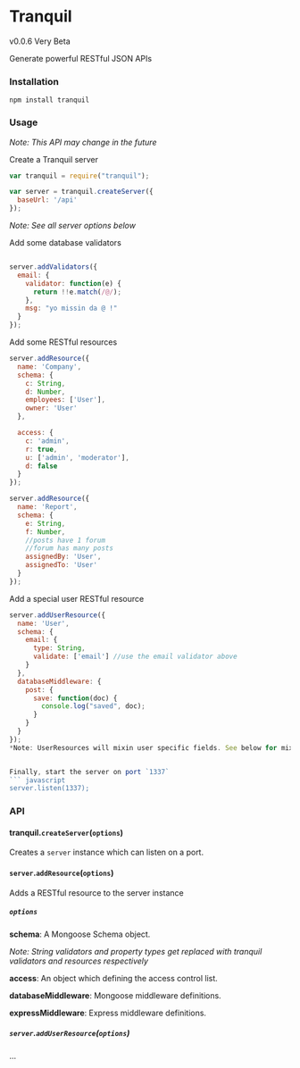 Tranquil
====

v0.0.6 Very Beta

Generate powerful RESTful JSON APIs

### Installation

`npm install tranquil`

### Usage

*Note: This API may change in the future*

Create a Tranquil server
``` javascript
var tranquil = require("tranquil");

var server = tranquil.createServer({
  baseUrl: '/api'
});
```
*Note: See all server options below*

Add some database validators
``` javascript

server.addValidators({
  email: {
    validator: function(e) {
      return !!e.match(/@/);
    },
    msg: "yo missin da @ !"
  }
});
```

Add some RESTful resources
``` javascript
server.addResource({
  name: 'Company',
  schema: {
    c: String,
    d: Number,
    employees: ['User'],
    owner: 'User'
  },

  access: {
    c: 'admin',
    r: true,
    u: ['admin', 'moderator'],
    d: false
  }
});

server.addResource({
  name: 'Report',
  schema: {
    e: String,
    f: Number,
    //posts have 1 forum
    //forum has many posts
    assignedBy: 'User',
    assignedTo: 'User'
  }
});
```


Add a special user RESTful resource
``` javascript
server.addUserResource({
  name: 'User',
  schema: {
    email: {
      type: String,
      validate: ['email'] //use the email validator above
    }
  },
  databaseMiddleware: {
    post: {
      save: function(doc) {
        console.log("saved", doc);
      }
    }
  }
});
*Note: UserResources will mixin user specific fields. See below for mixins.


Finally, start the server on port `1337`
``` javascript
server.listen(1337);
```

### API

#### tranquil.`createServer`(`options`)

Creates a `server` instance which can listen on a port.

#### `server`.`addResource`(`options`)

Adds a RESTful resource to the server instance

##### `options`

**schema**: A Mongoose Schema object.

*Note: String validators and property types get replaced with tranquil validators and resources respectively*

**access**: An object which defining the access control list.

**databaseMiddleware**: Mongoose middleware definitions.

**expressMiddleware**: Express middleware definitions.

##### `server`.`addUserResource`(`options`)

...




